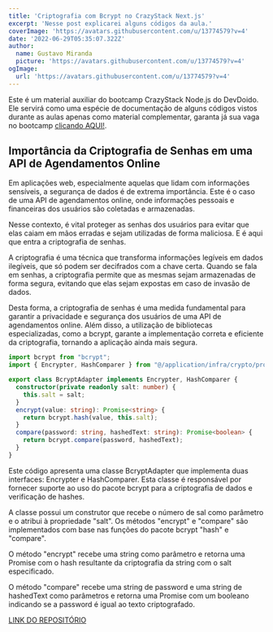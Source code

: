 ```yaml
---
title: 'Criptografia com Bcrypt no CrazyStack Next.js'
excerpt: 'Nesse post explicarei alguns códigos da aula.'
coverImage: 'https://avatars.githubusercontent.com/u/13774579?v=4'
date: '2022-06-29T05:35:07.322Z'
author:
  name: Gustavo Miranda
  picture: 'https://avatars.githubusercontent.com/u/13774579?v=4'
ogImage:
  url: 'https://avatars.githubusercontent.com/u/13774579?v=4'
---
```

Este é um material auxiliar do bootcamp CrazyStack Node.js do DevDoido. Ele servirá como uma espécie de documentação de alguns códigos vistos durante as aulas apenas como material complementar, garanta já sua vaga no bootcamp [clicando AQUI!](https://crazystack.com.br).

## Importância da Criptografia de Senhas em uma API de Agendamentos Online

Em aplicações web, especialmente aquelas que lidam com informações sensíveis, a segurança de dados é de extrema importância. Este é o caso de uma API de agendamentos online, onde informações pessoais e financeiras dos usuários são coletadas e armazenadas.

Nesse contexto, é vital proteger as senhas dos usuários para evitar que elas caiam em mãos erradas e sejam utilizadas de forma maliciosa. E é aqui que entra a criptografia de senhas.

A criptografia é uma técnica que transforma informações legíveis em dados ilegíveis, que só podem ser decifrados com a chave certa. Quando se fala em senhas, a criptografia permite que as mesmas sejam armazenadas de forma segura, evitando que elas sejam expostas em caso de invasão de dados.

Desta forma, a criptografia de senhas é uma medida fundamental para garantir a privacidade e segurança dos usuários de uma API de agendamentos online. Além disso, a utilização de bibliotecas especializadas, como a bcrypt, garante a implementação correta e eficiente da criptografia, tornando a aplicação ainda mais segura.

```typescript
import bcrypt from "bcrypt";
import { Encrypter, HashComparer } from "@/application/infra/crypto/protocols";

export class BcryptAdapter implements Encrypter, HashComparer {
  constructor(private readonly salt: number) {
    this.salt = salt;
  }
  encrypt(value: string): Promise<string> {
    return bcrypt.hash(value, this.salt);
  }
  compare(password: string, hashedText: string): Promise<boolean> {
    return bcrypt.compare(password, hashedText);
  }
}
``` 

Este código apresenta uma classe BcryptAdapter que implementa duas interfaces: Encrypter e HashComparer. Esta classe é responsável por fornecer suporte ao uso do pacote bcrypt para a criptografia de dados e verificação de hashes.

A classe possui um construtor que recebe o número de sal como parâmetro e o atribui à propriedade "salt". Os métodos "encrypt" e "compare" são implementados com base nas funções do pacote bcrypt "hash" e "compare".

O método "encrypt" recebe uma string como parâmetro e retorna uma Promise com o hash resultante da criptografia da string com o salt especificado.

O método "compare" recebe uma string de password e uma string de hashedText como parâmetros e retorna uma Promise com um booleano indicando se a password é igual ao texto criptografado.

[LINK DO REPOSITÓRIO](https://github.com/gumiranda/CrazyStackNodeJs)